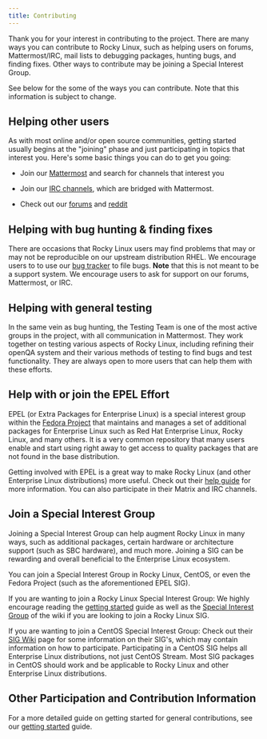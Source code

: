 ```yaml
---
title: Contributing
---
```


Thank you for your interest in contributing to the project. There are many ways
you can contribute to Rocky Linux, such as helping users on forums, Mattermost/IRC,
mail lists to debugging packages, hunting bugs, and finding fixes. Other ways to
contribute may be joining a Special Interest Group.

See below for the some of the ways you can contribute. Note that this information
is subject to change.

## Helping other users

As with most online and/or open source communities, getting started
usually begins at the "joining" phase and just participating in topics that
interest you. Here's some basic things you can do to get you going:

* Join our [Mattermost](https://chat.rockylinux.org) and search for channels that interest you

* Join our [IRC channels](../irc.md), which are bridged with Mattermost.

* Check out our [forums](https://forums.rockylinux.org) and [reddit](https://reddit.com/r/rockylinux)

## Helping with bug hunting & finding fixes

There are occasions that Rocky Linux users may find problems that may or may not be reproducible
on our upstream distribution RHEL. We encourage users to to use our [bug tracker](https://bugs.rockylinux.org)
to file bugs. **Note** that this is not meant to be a support system. We encourage users to ask
for support on our forums, Mattermost, or IRC.

## Helping with general testing

In the same vein as bug hunting, the Testing Team is one of the most active groups
in the project, with all communication in Mattermost. They work together on testing
various aspects of Rocky Linux, including refining their openQA system and their
various methods of testing to find bugs and test functionality. They are always
open to more users that can help them with these efforts.

## Help with or join the EPEL Effort

EPEL (or Extra Packages for Enterprise Linux) is a special interest group within the [Fedora Project](https://docs.fedoraproject.org/en-US/project/)
that maintains and manages a set of additional packages for Enterprise Linux such as Red Hat Enterprise Linux,
Rocky Linux, and many others. It is a very common repository that many users enable and start using right away
to get access to quality packages that are not found in the base distribution.

Getting involved with EPEL is a great way to make Rocky Linux (and other Enterprise Linux distributions)
more useful. Check out their [help guide](https://docs.fedoraproject.org/en-US/epel/epel-help/) for more
information. You can also participate in their Matrix and IRC channels.

## Join a Special Interest Group

Joining a Special Interest Group can help augment Rocky Linux in many ways, such as additional packages, certain hardware or architecture support (such as SBC hardware), and much more. Joining a SIG can be rewarding and overall beneficial to the Enterprise Linux ecosystem.

You can join a Special Interest Group in Rocky Linux, CentOS, or even the Fedora Project (such as the aforementioned EPEL SIG).

If you are wanting to join a Rocky Linux Special Interest Group: We highly encourage reading the [getting started](start.md) guide as well as the [Special Interest Group](../special_interest_groups) of the wiki if you are looking to join a Rocky Linux SIG.

If you are wanting to join a CentOS Special Interest Group: Check out their [SIG Wiki](https://wiki.centos.org/SpecialInterestGroup) page for some information on their SIG's, which may contain information on how to participate. Participating in a CentOS SIG helps all Enterprise Linux distributions, not just CentOS Stream. Most SIG packages in CentOS should work and be applicable to Rocky Linux and other Enterprise Linux distributions.

## Other Participation and Contribution Information

For a more detailed guide on getting started for general contributions, see our [getting started](start.md) guide.
